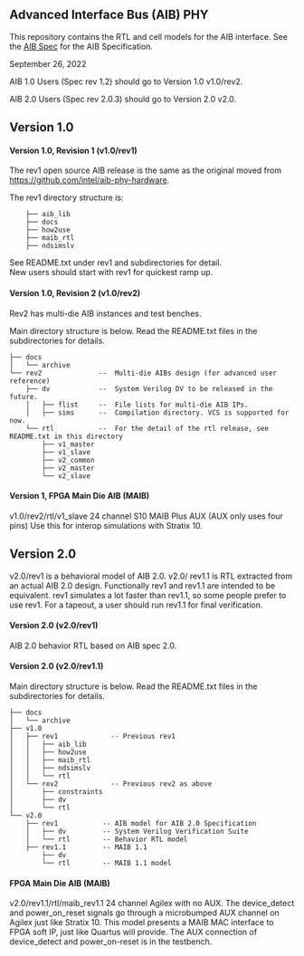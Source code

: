 ## Advanced Interface Bus (AIB) PHY
This repository contains the RTL and cell models for the AIB interface.  See the [AIB Spec](https://github.com/chipsalliance/AIB-specification) for the AIB Specification.

September 26, 2022

AIB 1.0 Users (Spec rev 1.2) should go to Version 1.0 v1.0/rev2. 

AIB 2.0 Users (Spec rev 2.0.3) should go to Version 2.0 v2.0. 


## Version 1.0

#### Version 1.0, Revision 1 (v1.0/rev1)
The rev1 open source AIB release is the same as the original moved from https://github.com/intel/aib-phy-hardware.

The rev1 directory structure is:                                    
```aib_phy_hardware
    ├── aib_lib
    ├── docs
    ├── how2use
    ├── maib_rtl
    ├── ndsimslv
```
See README.txt under rev1 and subdirectories for detail.                  
New users should start with rev1 for quickest ramp up.                                   

#### Version 1.0, Revision 2 (v1.0/rev2)
Rev2 has multi-die AIB instances and test benches.

Main directory structure is below.  Read the README.txt files in the subdirectories for details.

```aib_phy_hardware
├── docs
│   └── archive
└── rev2              --  Multi-die AIBs design (for advanced user reference)
    ├── dv            --  System Verilog DV to be released in the future.
    │   ├── flist     --  File lists for multi-die AIB IPs.
    │   ├── sims      --  Compilation directory. VCS is supported for now.
    └── rtl           --  For the detail of the rtl release, see README.txt in this directory
        ├── v1_master
        ├── v1_slave
        ├── v2_common
        ├── v2_master
        └── v2_slave
```

#### Version 1, FPGA Main Die AIB (MAIB)
v1.0/rev2/rtl/v1_slave 
24 channel S10 MAIB Plus AUX (AUX only uses four pins)
Use this for interop simulations with Stratix 10.

## Version 2.0

v2.0/rev1 is a behavioral model of AIB 2.0.
v2.0/ rev1.1 is RTL extracted from an actual AIB 2.0 design. Functionally rev1 and rev1.1 are intended to be equivalent. rev1 simulates a lot faster than rev1.1, so some people prefer to use rev1. For a tapeout, a user should run rev1.1 for final verification.

#### Version 2.0 (v2.0/rev1)
AIB 2.0 behavior RTL based on AIB spec 2.0.

#### Version 2.0 (v2.0/rev1.1)
Main directory structure is below.  Read the README.txt files in the subdirectories for details.

```aib-phy-hardware
├── docs
│   └── archive
├── v1.0
│   ├── rev1             -- Previous rev1
│   │   ├── aib_lib
│   │   ├── how2use
│   │   ├── maib_rtl
│   │   ├── ndsimslv
│   │   └── rtl
│   └── rev2             -- Previous rev2 as above
│       ├── constraints
│       ├── dv
│       └── rtl
└── v2.0
    ├── rev1           -- AIB model for AIB 2.0 Specification
    │   ├── dv         -- System Verilog Verification Suite
    │   └── rtl        -- Behavior RTL model
    ├── rev1.1         -- MAIB 1.1
        ├── dv
        └── rtl        -- MAIB 1.1 model
```
#### FPGA Main Die AIB (MAIB)
v2.0/rev1.1/rtl/maib_rev1.1
24 channel Agilex with no AUX. The device_detect and power_on_reset signals go through a microbumped AUX channel on Agilex just like Stratix 10. 
This model presents a MAIB MAC interface to FPGA soft IP, just like Quartus will provide.
The AUX connection of device_detect and power_on-reset is in the testbench.
